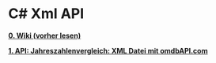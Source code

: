 # C# Xml API
[__0. Wiki (vorher lesen)__](https://github.com/DerDannyF/CSharp-XML-API/wiki)


[__1. API: Jahreszahlenvergleich: XML Datei mit omdbAPI.com__](https://github.com/DerDannyF/CSharp-XML-API/tree/master/1%20omdb%20API%20Jahreszahlen)

